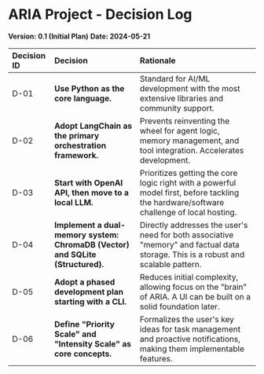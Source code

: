 # ARIA Project - Decision Log

**Version: 0.1 (Initial Plan)**
**Date: 2024-05-21**

| Decision ID | Decision                                                                              | Rationale                                                                                                                   |
| :---------- | :------------------------------------------------------------------------------------ | :-------------------------------------------------------------------------------------------------------------------------- |
| D-01        | **Use Python as the core language.**                                                  | Standard for AI/ML development with the most extensive libraries and community support.                                   |
| D-02        | **Adopt LangChain as the primary orchestration framework.**                           | Prevents reinventing the wheel for agent logic, memory management, and tool integration. Accelerates development.         |
| D-03        | **Start with OpenAI API, then move to a local LLM.**                                  | Prioritizes getting the core logic right with a powerful model first, before tackling the hardware/software challenge of local hosting. |
| D-04        | **Implement a dual-memory system: ChromaDB (Vector) and SQLite (Structured).**        | Directly addresses the user's need for both associative "memory" and factual data storage. This is a robust and scalable pattern. |
| D-05        | **Adopt a phased development plan starting with a CLI.**                              | Reduces initial complexity, allowing focus on the "brain" of ARIA. A UI can be built on a solid foundation later.       |
| D-06        | **Define "Priority Scale" and "Intensity Scale" as core concepts.**                     | Formalizes the user's key ideas for task management and proactive notifications, making them implementable features.  